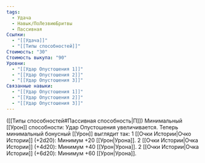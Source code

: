 ```yaml
---
tags:
  - Удача
  - Навык/ПоЛезвиюБритвы
  - Пассивная
Ссылки:
  - "[[Удача]]"
  - "[[Типы способностей]]"
Стоимость: "30"
Стоимость выкупа: "90"
Уровни:
  - "[[Удар Опустошения 1]]"
  - "[[Удар Опустошения 2]]"
  - "[[Удар Опустошения 3]]"
Связанные навыки:
  - "[[Удар Опустошения 1]]"
  - "[[Удар Опустошения 2]]"
  - "[[Удар Опустошения 3]]"
---
```

([[Типы способностей#Пассивная способность|П]]) Минимальный [[Урон]] способности: Удар Опустошения увеличивается. Теперь минимальный бонусный [[Урон]] выглядит так:
1 [[Очки Истории|Очко Истории]] (+2d20): Минимум +20 [[Урон|Урона]].
2 [[Очки Истории|Очка Истории]] (+4d20): Минимум +40 [[Урон|Урона]].
2 [[Очки Истории|Очка Истории]] (+6d20): Минимум +60 [[Урон|Урона]]. 